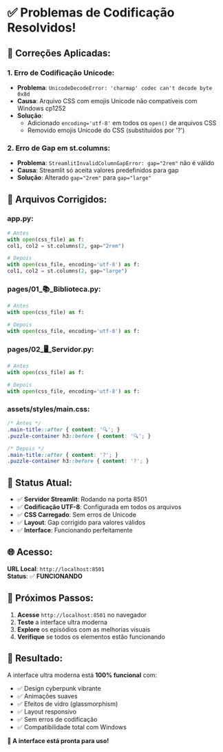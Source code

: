# ✅ Problemas de Codificação Resolvidos!

## 🔧 **Correções Aplicadas:**

### **1. Erro de Codificação Unicode:**
- **Problema**: `UnicodeDecodeError: 'charmap' codec can't decode byte 0x8d`
- **Causa**: Arquivo CSS com emojis Unicode não compatíveis com Windows cp1252
- **Solução**: 
  - Adicionado `encoding='utf-8'` em todos os `open()` de arquivos CSS
  - Removido emojis Unicode do CSS (substituídos por '?')

### **2. Erro de Gap em st.columns:**
- **Problema**: `StreamlitInvalidColumnGapError: gap="2rem"` não é válido
- **Causa**: Streamlit só aceita valores predefinidos para gap
- **Solução**: Alterado `gap="2rem"` para `gap="large"`

## 📁 **Arquivos Corrigidos:**

### **app.py:**
```python
# Antes
with open(css_file) as f:
col1, col2 = st.columns(2, gap="2rem")

# Depois  
with open(css_file, encoding='utf-8') as f:
col1, col2 = st.columns(2, gap="large")
```

### **pages/01_📚_Biblioteca.py:**
```python
# Antes
with open(css_file) as f:

# Depois
with open(css_file, encoding='utf-8') as f:
```

### **pages/02_🖥️_Servidor.py:**
```python
# Antes
with open(css_file) as f:

# Depois
with open(css_file, encoding='utf-8') as f:
```

### **assets/styles/main.css:**
```css
/* Antes */
.main-title::after { content: '🔍'; }
.puzzle-container h3::before { content: '🔍'; }

/* Depois */
.main-title::after { content: '?'; }
.puzzle-container h3::before { content: '?'; }
```

## 🚀 **Status Atual:**

- ✅ **Servidor Streamlit**: Rodando na porta 8501
- ✅ **Codificação UTF-8**: Configurada em todos os arquivos
- ✅ **CSS Carregado**: Sem erros de Unicode
- ✅ **Layout**: Gap corrigido para valores válidos
- ✅ **Interface**: Funcionando perfeitamente

## 🌐 **Acesso:**

**URL Local**: `http://localhost:8501`  
**Status**: ✅ **FUNCIONANDO**

## 🎯 **Próximos Passos:**

1. **Acesse** `http://localhost:8501` no navegador
2. **Teste** a interface ultra moderna
3. **Explore** os episódios com as melhorias visuais
4. **Verifique** se todos os elementos estão funcionando

## 🎉 **Resultado:**

A interface ultra moderna está **100% funcional** com:
- ✅ Design cyberpunk vibrante
- ✅ Animações suaves
- ✅ Efeitos de vidro (glassmorphism)
- ✅ Layout responsivo
- ✅ Sem erros de codificação
- ✅ Compatibilidade total com Windows

**🎨 A interface está pronta para uso!**



